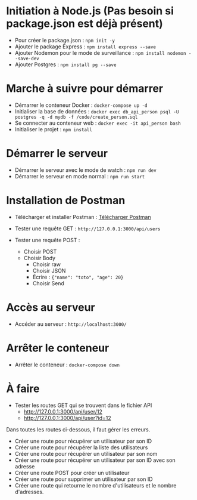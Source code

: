 # Initiation à Node.js (Pas besoin si package.json est déjà présent)
- Pour créer le package.json : `npm init -y`
- Ajouter le package Express : `npm install express --save`
- Ajouter Nodemon pour le mode de surveillance : `npm install nodemon --save-dev`
- Ajouter Postgres : `npm install pg --save`

# Marche à suivre pour démarrer
- Démarrer le conteneur Docker : `docker-compose up -d`
- Initialiser la base de données : `docker exec db_api_person psql -U postgres -q -d mydb -f /code/create_person.sql`
- Se connecter au conteneur web : `docker exec -it api_person bash`
- Initialiser le projet : `npm install`

# Démarrer le serveur
- Démarrer le serveur avec le mode de watch : `npm run dev`
- Démarrer le serveur en mode normal : `npm run start`

# Installation de Postman
- Télécharger et installer Postman : [Télécharger Postman](https://www.postman.com/downloads/)
- Tester une requête GET : `http://127.0.0.1:3000/api/users`

- Tester une requête POST :
  - Choisir POST
  - Choisir Body
    - Choisir raw
    - Choisir JSON
    - Écrire : `{"name": "toto", "age": 20}`
    - Choisir Send

# Accès au serveur
- Accéder au serveur : `http://localhost:3000/`

# Arrêter le conteneur
- Arrêter le conteneur : `docker-compose down`

# À faire
- Tester les routes GET qui se trouvent dans le fichier API
  - http://127.0.0.1:3000/api/user/12
  - http://127.0.0.1:3000/api/user?id=12

Dans toutes les routes ci-dessous, il faut gérer les erreurs.

- Créer une route pour récupérer un utilisateur par son ID
- Créer une route pour récupérer la liste des utilisateurs
- Créer une route pour récupérer un utilisateur par son nom
- Créer une route pour récupérer un utilisateur par son ID avec son adresse
- Créer une route POST pour créer un utilisateur
- Créer une route pour supprimer un utilisateur par son ID
- Créer une route qui retourne le nombre d'utilisateurs et le nombre d'adresses.
